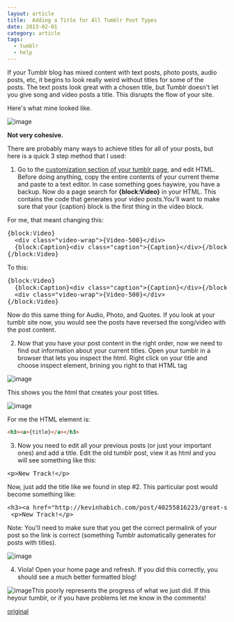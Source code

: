 ```yaml
---
layout: article
title:  Adding a Title for All Tumblr Post Types
date: 2013-02-01
category: article
tags:
  - tumblr
  - help
---
```


If your Tumblr blog has mixed content with text posts, photo posts, audio posts, etc, it begins to look really weird without titles for some of the posts.&nbsp;The text posts look great with a chosen title, but Tumblr doesn't let you give song and video posts a title. This disrupts the flow of your site.

Here's what mine looked like.&nbsp;

![image](https://66.media.tumblr.com/fc2d7b5cc70e9734bf0851f04955816e/tumblr_inline_mhj135Wcye1qz4rgp.png)

**Not very cohesive.**

There are probably many ways to achieve titles for all of your posts, but here is a quick 3 step method that I used:

1) Go to the [customization section of your tumblr page](http://www.tumblr.com/customize "Will Open in New Window"), and edit HTML. Before doing anything, copy the entire contents&nbsp;of your current theme and paste to a text editor. In case something goes haywire, you have a backup. Now do a page search for&nbsp;**{block:Video}**&nbsp;in your HTML. This contains the code that generates your video posts.You'll want to make sure that your {caption} block&nbsp;is the first thing in the video block.&nbsp;

For me, that meant changing this:

<pre>{block:Video}
&nbsp;&nbsp;&lt;div class="video-wrap"&gt;{Video-500}&lt;/div&gt;
&nbsp;&nbsp;{block:Caption}&lt;div class="caption"&gt;{Caption}&lt;/div&gt;{/block:Caption}
{/block:Video}</pre>

To this:

<pre>{block:Video}
&nbsp;&nbsp;{block:Caption}&lt;div class="caption"&gt;{Caption}&lt;/div&gt;{/block:Caption}
&nbsp;&nbsp;&lt;div class="video-wrap"&gt;{Video-500}&lt;/div&gt;
{/block:Video}</pre>

Now do this same thing for Audio, Photo, and Quotes. If you look at your tumblr site now, you would see the&nbsp;posts have reversed the song/video with the post content.

2) Now that you have your post content in the right order, now we need to find out information about your current titles. Open your tumblr in a browser that lets you inspect the html. Right click on your title and choose inspect element, brining you right to that HTML tag

![image](https://66.media.tumblr.com/9ab11c08cfcced8dae3a9a8ae5d4c311/tumblr_inline_mhj1njKlMl1qz4rgp.png)

This shows you the html that creates your post titles.&nbsp;

![image](https://66.media.tumblr.com/e01bf1483410d5ea86a3b33b04e5fb9d/tumblr_inline_mhj1p59cR61qz4rgp.png)

For me the HTML element is:

``` html
<h3><a>{title}</a></h3>
```

3) Now you need to edit all your previous posts (or just your important ones) and add a title. Edit the old tumblr post, view it as html and you will see something like this:

<pre>&lt;p&gt;New Track!&lt;/p&gt;</pre>

Now, just add the title like we found in step #2. This&nbsp;particular&nbsp;post would become something like:

<pre>&lt;h3&gt;&lt;a href="http://kevinhabich.com/post/40255816223/great-song"&gt;Sir Sly - Gold&lt;/a&gt;&lt;/h3&gt;
&nbsp;&lt;p&gt;New Track!&lt;/p&gt;</pre>

Note: You'll need to make sure that you get the correct permalink of your post so the link is correct (something Tumblr automatically generates&nbsp;for posts with titles).

![image](https://66.media.tumblr.com/6b072c9a62d2c9d49742676fbf7a71cd/tumblr_inline_mhj1wxdIIm1qz4rgp.png)

4) Viola! Open your home page and refresh. If you did this correctly, you should see a much better formatted blog!

![image](https://66.media.tumblr.com/c11ce2a82a0cd941f5425d06d5bd06a0/tumblr_inline_mhj2x2LwRo1qz4rgp.png)This poorly represents the progress of what we just did. If this heyour tumblr, or if you have problems let me know in the comments!

[original](http://kevandonation.tumblr.com/post/42007217880/how-to-add-titles-for-all-tumblr-post-types)
